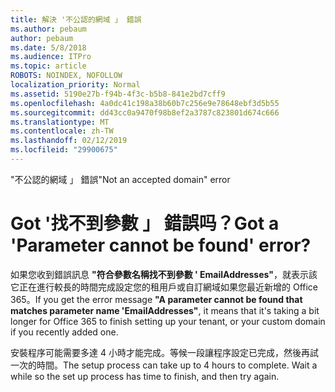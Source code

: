 ```yaml
---
title: 解決 '不公認的網域 」 錯誤
ms.author: pebaum
author: pebaum
ms.date: 5/8/2018
ms.audience: ITPro
ms.topic: article
ROBOTS: NOINDEX, NOFOLLOW
localization_priority: Normal
ms.assetid: 5190e27b-f94b-4f3c-b5b8-841e2bd7cff9
ms.openlocfilehash: 4a0dc41c198a38b60b7c256e9e78648ebf3d5b55
ms.sourcegitcommit: dd43cc0a9470f98b8ef2a3787c823801d674c666
ms.translationtype: MT
ms.contentlocale: zh-TW
ms.lasthandoff: 02/12/2019
ms.locfileid: "29900675"
---
```

<span data-ttu-id="5231c-102">"不公認的網域 」 錯誤</span><span class="sxs-lookup"><span data-stu-id="5231c-102">"Not an accepted domain" error</span></span>

# <a name="got-a-parameter-cannot-be-found-error"></a><span data-ttu-id="5231c-103">Got '找不到參數 」 錯誤吗？</span><span class="sxs-lookup"><span data-stu-id="5231c-103">Got a 'Parameter cannot be found' error?</span></span>

<span data-ttu-id="5231c-104">如果您收到錯誤訊息 **"符合參數名稱找不到參數 ' EmailAddresses"**，就表示該它正在進行較長的時間完成設定您的租用戶或自訂網域如果您最近新增的 Office 365。</span><span class="sxs-lookup"><span data-stu-id="5231c-104">If you get the error message **"A parameter cannot be found that matches parameter name 'EmailAddresses"**, it means that it's taking a bit longer for Office 365 to finish setting up your tenant, or your custom domain if you recently added one.</span></span> 
  
<span data-ttu-id="5231c-p101">安裝程序可能需要多達 4 小時才能完成。等候一段讓程序設定已完成，然後再試一次的時間。</span><span class="sxs-lookup"><span data-stu-id="5231c-p101">The setup process can take up to 4 hours to complete. Wait a while so the set up process has time to finish, and then try again.</span></span>
  

